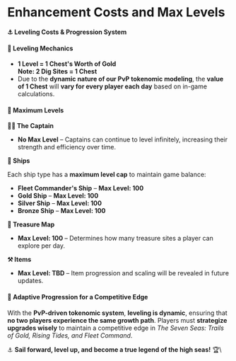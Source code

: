 # Enhancement Costs and Max Levels

**⚓ Leveling Costs & Progression System**

#### **🔹 Leveling Mechanics**

* **1 Level = 1 Chest's Worth of Gold**\
  **Note: 2 Dig Sites = 1 Chest**
* Due to the **dynamic nature of our PvP tokenomic modeling**, the **value of 1 Chest** will **vary for every player each day** based on in-game calculations.

#### **🔹 Maximum Levels**

**🏴‍☠️ The Captain**

* **No Max Level** – Captains can continue to level infinitely, increasing their strength and efficiency over time.

**🚢 Ships**

Each ship type has a **maximum level cap** to maintain game balance:

* **Fleet Commander's Ship** – **Max Level: 100**
* **Gold Ship** – **Max Level: 100**
* **Silver Ship** – **Max Level: 100**
* **Bronze Ship** – **Max Level: 100**

**🧭 Treasure Map**

* **Max Level: 100** – Determines how many treasure sites a player can explore per day.

**⚒️ Items**

* **Max Level: TBD** – Item progression and scaling will be revealed in future updates.

#### **🌊 Adaptive Progression for a Competitive Edge**

With the **PvP-driven tokenomic system**, **leveling is dynamic**, ensuring that **no two players experience the same growth path**. Players must **strategize upgrades wisely** to maintain a competitive edge in _The Seven Seas: Trails of Gold, Rising Tides, and Fleet Command_.

⚓ **Sail forward, level up, and become a true legend of the high seas!** 🏆\
